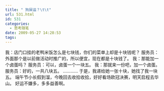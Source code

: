 ```yaml
---
title: " 狗屎运？\t\t"
url: 531.html
id: 531
categories:
  - 思考随笔
date: 2009-05-27 14:28:53
tags:
---
```


我：店门口挂的老鸭米饭怎么是七块钱，你们的菜单上却是十块钱呢？ 服务员：外面那个是以前做活动时推广的，所以便宜，现在都是十块钱了。 我：那能加一个卤蛋吗？ 服务员：可以，卤蛋一个一块五。 我：那就来一份吧，加一个卤蛋。 服务员：好的，一共八块五。 ………… 于是，我递给她一张十块，她找了我一块五。 端午节小长假到溜，今晚回去收拾收拾，好好看场欧冠决赛，明天启程去华山。 好运不嫌多，多多益善啊。